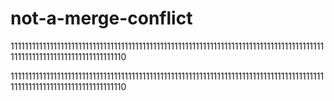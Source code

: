 # not-a-merge-conflict

111111111111111111111111111111111111111111111111111111111111111111111111111111111111111111111111111111111111111111111110

111111111111111111111111111111111111111111111111111111111111111111111111111111111111111111111111111111111111111111111110